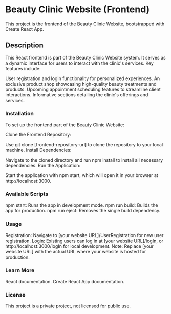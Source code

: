 # Beauty Clinic Website (Frontend)

This project is the frontend of the Beauty Clinic Website, bootstrapped with Create React App.

## Description

This React frontend is part of the Beauty Clinic Website system. It serves as a dynamic interface for users to interact with the clinic's services. Key features include:

User registration and login functionality for personalized experiences.
An exclusive product shop showcasing high-quality beauty treatments and products.
Upcoming appointment scheduling features to streamline client interactions.
Informative sections detailing the clinic's offerings and services.

### Installation

To set up the frontend part of the Beauty Clinic Website:

Clone the Frontend Repository:

Use git clone [frontend-repository-url] to clone the repository to your local machine.
Install Dependencies:

Navigate to the cloned directory and run npm install to install all necessary dependencies.
Run the Application:

Start the application with npm start, which will open it in your browser at http://localhost:3000.

### Available Scripts

npm start: Runs the app in development mode.
npm run build: Builds the app for production.
npm run eject: Removes the single build dependency.

### Usage

Registration: Navigate to [your website URL]/UserRegistration for new user registration.
Login: Existing users can log in at [your website URL]/logIn, or http://localhost:3000/logIn for local development.
Note: Replace [your website URL] with the actual URL where your website is hosted for production.

### Learn More

React documentation.
Create React App documentation.

### License
This project is a private project, not licensed for public use.

